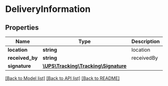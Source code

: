 # DeliveryInformation

## Properties
Name | Type | Description | Notes
------------ | ------------- | ------------- | -------------
**location** | **string** | location | [optional] 
**received_by** | **string** | receivedBy | [optional] 
**signature** | [**\UPS\Tracking\Tracking\Signature**](Signature.md) |  | [optional] 

[[Back to Model list]](../../README.md#documentation-for-models) [[Back to API list]](../../README.md#documentation-for-api-endpoints) [[Back to README]](../../README.md)

